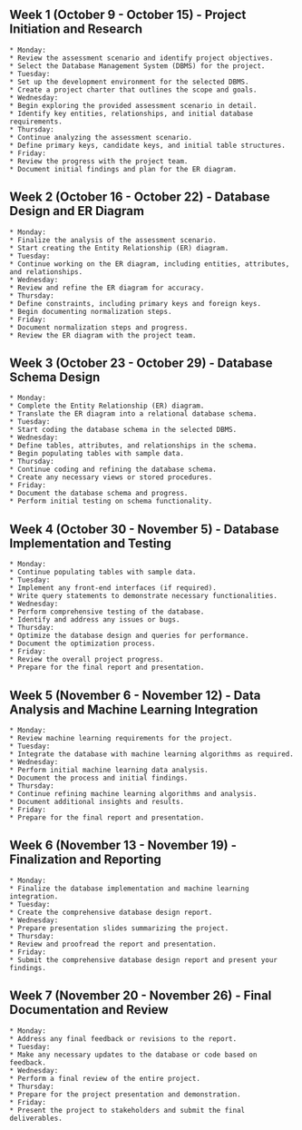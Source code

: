 ## Week 1 (October 9 - October 15) - Project Initiation and Research
    * Monday:
    * Review the assessment scenario and identify project objectives.
    * Select the Database Management System (DBMS) for the project.
    * Tuesday:
    * Set up the development environment for the selected DBMS.
    * Create a project charter that outlines the scope and goals.
    * Wednesday:
    * Begin exploring the provided assessment scenario in detail.
    * Identify key entities, relationships, and initial database requirements.
    * Thursday:
    * Continue analyzing the assessment scenario.
    * Define primary keys, candidate keys, and initial table structures.
    * Friday:
    * Review the progress with the project team.
    * Document initial findings and plan for the ER diagram.

## Week 2 (October 16 - October 22) - Database Design and ER Diagram
    * Monday:
    * Finalize the analysis of the assessment scenario.
    * Start creating the Entity Relationship (ER) diagram.
    * Tuesday:
    * Continue working on the ER diagram, including entities, attributes, and relationships.
    * Wednesday:
    * Review and refine the ER diagram for accuracy.
    * Thursday:
    * Define constraints, including primary keys and foreign keys.
    * Begin documenting normalization steps.
    * Friday:
    * Document normalization steps and progress.
    * Review the ER diagram with the project team.

## Week 3 (October 23 - October 29) - Database Schema Design
    * Monday:
    * Complete the Entity Relationship (ER) diagram.
    * Translate the ER diagram into a relational database schema.
    * Tuesday:
    * Start coding the database schema in the selected DBMS.
    * Wednesday:
    * Define tables, attributes, and relationships in the schema.
    * Begin populating tables with sample data.
    * Thursday:
    * Continue coding and refining the database schema.
    * Create any necessary views or stored procedures.
    * Friday:
    * Document the database schema and progress.
    * Perform initial testing on schema functionality.

## Week 4 (October 30 - November 5) - Database Implementation and Testing
    * Monday:
    * Continue populating tables with sample data.
    * Tuesday:
    * Implement any front-end interfaces (if required).
    * Write query statements to demonstrate necessary functionalities.
    * Wednesday:
    * Perform comprehensive testing of the database.
    * Identify and address any issues or bugs.
    * Thursday:
    * Optimize the database design and queries for performance.
    * Document the optimization process.
    * Friday:
    * Review the overall project progress.
    * Prepare for the final report and presentation.

## Week 5 (November 6 - November 12) - Data Analysis and Machine Learning Integration
    * Monday:
    * Review machine learning requirements for the project.
    * Tuesday:
    * Integrate the database with machine learning algorithms as required.
    * Wednesday:
    * Perform initial machine learning data analysis.
    * Document the process and initial findings.
    * Thursday:
    * Continue refining machine learning algorithms and analysis.
    * Document additional insights and results.
    * Friday:
    * Prepare for the final report and presentation.

## Week 6 (November 13 - November 19) - Finalization and Reporting
    * Monday:
    * Finalize the database implementation and machine learning integration.
    * Tuesday:
    * Create the comprehensive database design report.
    * Wednesday:
    * Prepare presentation slides summarizing the project.
    * Thursday:
    * Review and proofread the report and presentation.
    * Friday:
    * Submit the comprehensive database design report and present your findings.

## Week 7 (November 20 - November 26) - Final Documentation and Review
    * Monday:
    * Address any final feedback or revisions to the report.
    * Tuesday:
    * Make any necessary updates to the database or code based on feedback.
    * Wednesday:
    * Perform a final review of the entire project.
    * Thursday:
    * Prepare for the project presentation and demonstration.
    * Friday:
    * Present the project to stakeholders and submit the final deliverables.